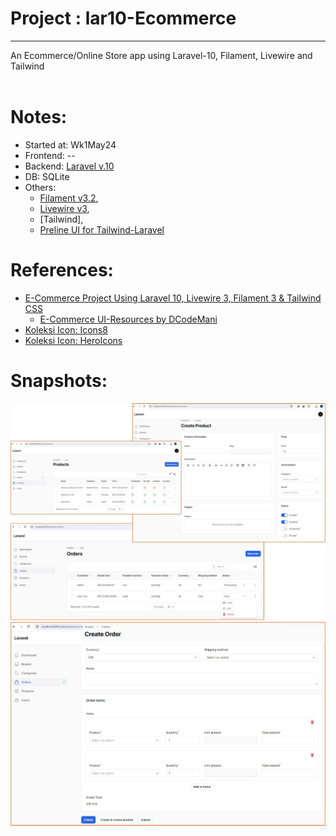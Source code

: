 # Project : lar10-Ecommerce 
*********************************************
An Ecommerce/Online Store app using Laravel-10, Filament, Livewire and Tailwind<br>
<br>
 
# Notes:
- Started at: Wk1May24 
- Frontend: --
- Backend: [Laravel v.10](https://github.com/maulahaz/) 
- DB: SQLite
- Others: 
    - [Filament v3.2](https://filamentphp.com/docs/3.x/panels/resources/getting-started), 
    - [Livewire v3](https://livewire.laravel.com/docs/quickstart), 
    - [Tailwind],
    - [Preline UI for Tailwind-Laravel](https://preline.co/docs/frameworks-laravel.html)

# References:
- [E-Commerce Project Using Laravel 10, Livewire 3, Filament 3 & Tailwind CSS](https://www.youtube.com/playlist?list=PL6u82dzQtlfv8fJF3gm42TDHJdtA2NDWT)
    - [E-Commerce UI-Resources by DCodeMani](https://github.com/DCodeMania/ecommerce-ui-resources)
- [Koleksi Icon: Icons8](https://icons8.com/icons/set/select)
- [Koleksi Icon: HeroIcons](https://heroicons.com/)

# Snapshots:
<img src="storage/snap/snap-lar10-ecommerce-0-product and order.jpg">
<img src="storage/snap/snap-lar10-ecommerce-0-order-create.jpg">
